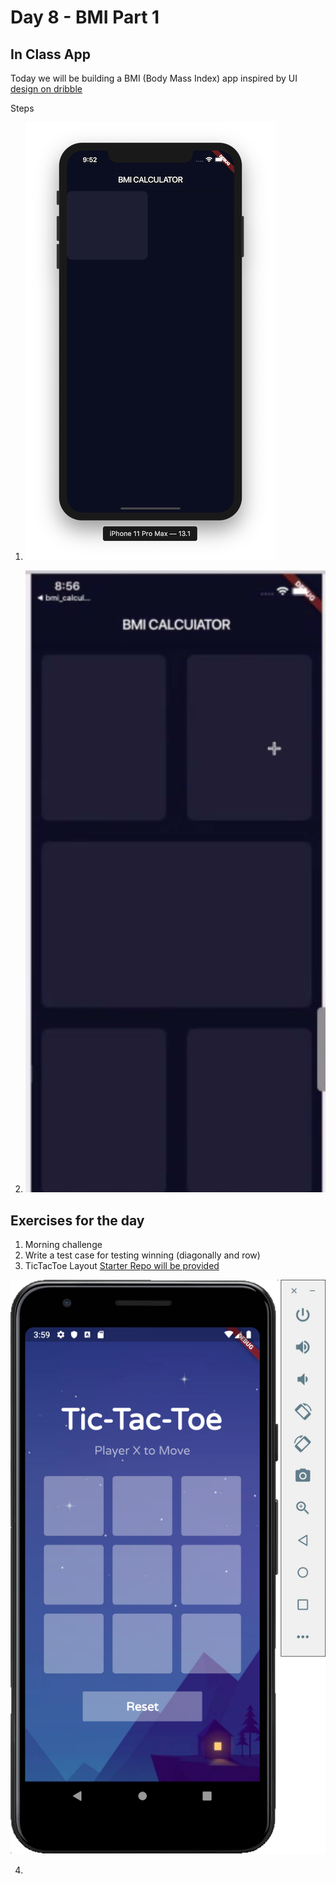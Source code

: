 # Day 8 - BMI Part 1

## In Class App
Today we will be building a BMI (Body Mass Index) app inspired by UI [design on dribble](https://dribbble.com/shots/4585382-Simple-BMI-Calculator/attachments/1036693)

Steps 
1. ![](screenshots/Day%208%20Layout%20block.png)

2. ![](screenshots/Day%208%20Containers.png)

## Exercises for the day

1. Morning challenge
2. Write a test case for testing winning (diagonally and row)
3. TicTacToe Layout [Starter Repo will be provided]()

![](screenshots/TicTacLayout.png)

4. 
